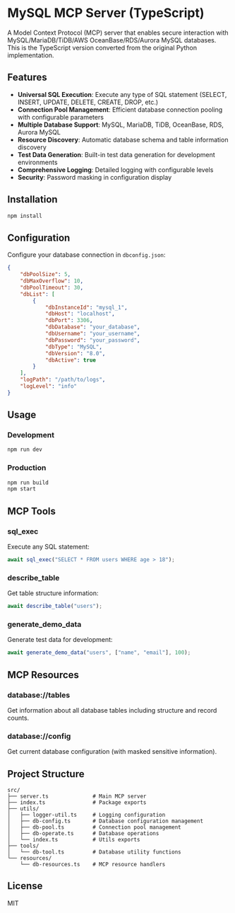 # MySQL MCP Server (TypeScript)

A Model Context Protocol (MCP) server that enables secure interaction with MySQL/MariaDB/TiDB/AWS OceanBase/RDS/Aurora MySQL databases. This is the TypeScript version converted from the original Python implementation.

## Features

- **Universal SQL Execution**: Execute any type of SQL statement (SELECT, INSERT, UPDATE, DELETE, CREATE, DROP, etc.)
- **Connection Pool Management**: Efficient database connection pooling with configurable parameters
- **Multiple Database Support**: MySQL, MariaDB, TiDB, OceanBase, RDS, Aurora MySQL
- **Resource Discovery**: Automatic database schema and table information discovery
- **Test Data Generation**: Built-in test data generation for development environments
- **Comprehensive Logging**: Detailed logging with configurable levels
- **Security**: Password masking in configuration display

## Installation

```bash
npm install
```

## Configuration

Configure your database connection in `dbconfig.json`:

```json
{
    "dbPoolSize": 5,
    "dbMaxOverflow": 10,
    "dbPoolTimeout": 30,
    "dbList": [
        {
            "dbInstanceId": "mysql_1",
            "dbHost": "localhost",
            "dbPort": 3306,
            "dbDatabase": "your_database",
            "dbUsername": "your_username",
            "dbPassword": "your_password",
            "dbType": "MySQL",
            "dbVersion": "8.0",
            "dbActive": true
        }
    ],
    "logPath": "/path/to/logs",
    "logLevel": "info"
}
```

## Usage

### Development
```bash
npm run dev
```

### Production
```bash
npm run build
npm start
```

## MCP Tools

### sql_exec
Execute any SQL statement:
```typescript
await sql_exec("SELECT * FROM users WHERE age > 18");
```

### describe_table
Get table structure information:
```typescript
await describe_table("users");
```

### generate_demo_data
Generate test data for development:
```typescript
await generate_demo_data("users", ["name", "email"], 100);
```

## MCP Resources

### database://tables
Get information about all database tables including structure and record counts.

### database://config
Get current database configuration (with masked sensitive information).

## Project Structure

```
src/
├── server.ts              # Main MCP server
├── index.ts               # Package exports
├── utils/
│   ├── logger-util.ts     # Logging configuration
│   ├── db-config.ts       # Database configuration management
│   ├── db-pool.ts         # Connection pool management
│   ├── db-operate.ts      # Database operations
│   └── index.ts           # Utils exports
├── tools/
│   └── db-tool.ts         # Database utility functions
└── resources/
    └── db-resources.ts    # MCP resource handlers
```

## License

MIT
